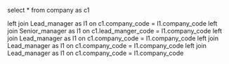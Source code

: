select * from company as c1

left join Lead_manager as l1   on c1.company_code = l1.company_code
left join Senior_manager as l1 on c1.lead_manger_code = l1.company_code
left join Lead_manager as l1 on c1.company_code = l1.company_code
left join Lead_manager as l1 on c1.company_code = l1.company_code
left join Lead_manager as l1 on c1.company_code = l1.company_code
